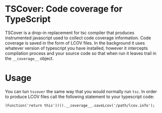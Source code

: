# TSCover: Code coverage for TypeScript

TSCover is a drop-in replacement for tsc compiler that produces instrumented javascript used to collect code coverage information. Code coverage is saved in the form of LCOV files. In the background it uses whatever version of typescript you have installed, however it intercepts compilation process and your source code so that when run it leaves trail in the `__coverage__` object.

# Usage

You can tun `tscover` the same way that you would normally run `tsc`. In order to produce LCOV files call the following statement to your typescript code:

    (Function('return this'))().__coverage__.saveLcov('/path/lcov.info');



